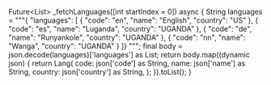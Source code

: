 Future<List<Lang>> _fetchLanguages([int startIndex = 0]) async {
String languages = """{
"languages":  [
{
"code": "en",
"name": "English",
"country": "US"
},
{
"code": "es",
"name": "Luganda",
"country": "UGANDA"
},
{
"code": "de",
"name": "Runyankole",
"country": "UGANDA"
},
{
"code": "nn",
"name": "Wanga",
"country": "UGANDA"
}
]}
""";
final body = json.decode(languages)['languages'] as List;
return body.map((dynamic json) {
return Lang(
code: json['code'] as String,
name: json['name'] as String,
country: json['country'] as String,
);
}).toList();
}